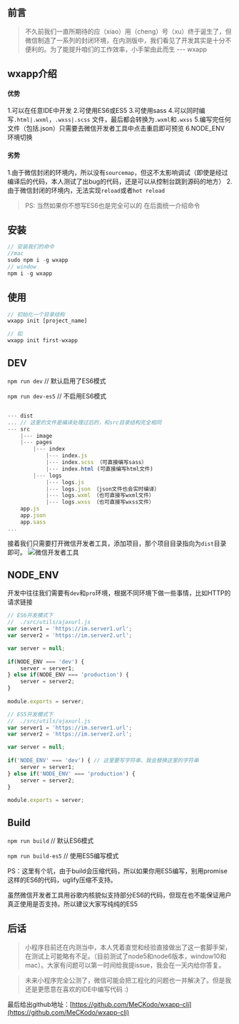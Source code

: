 
## 前言

> 不久前我们一直所期待的应（xiao）用（cheng）号（xu）终于诞生了，但微信制造了一系列的封闭环境，在内测版中，我们看见了开发其实是十分不便利的。为了能提升咱们的工作效率，小手架由此而生 --- wxapp

## wxapp介绍

#### 优势

1.可以在任意IDE中开发
2.可使用ES6或ES5
3.可使用sass
4.可以同时编写`.html|.wxml`，`.wxss|.scss` 文件，最后都会转换为`.wxml`和`.wxss`
5.编写完任何文件（包括.json）只需要去微信开发者工具中点击重启即可预览
6.NODE_ENV 环境切换

#### 劣势

1.由于微信封闭的环境内，所以没有`sourcemap`，但这不太影响调试（即使是经过编译后的代码，本人测试了出bug的代码，还是可以从控制台跳到源码的地方）
2.由于微信封闭的环境内，无法实现`reload`或者`hot reload`

> PS: 当然如果你不想写ES6也是完全可以的 在后面统一介绍命令

## 安装

```js
// 安装我们的命令
//mac
sudo npm i -g wxapp
// window
npm i -g wxapp
```

## 使用

```js
// 初始化一个目录结构
wxapp init [project_name]

// 如
wxapp init first-wxapp
```

## DEV

`npm run dev` // 默认启用了ES6模式

`npm run dev-es5` // 不启用ES6模式

```js

--- dist
... // 这里的文件是编译处理过后的，和src目录结构完全相同     
--- src
    |--- image
    |--- pages
        |--- index
            |--- index.js
            |--- index.scss （可直接编写sass）
            |--- index.html (可直接编写html文件)
        |--- logs
            |--- logs.js
            |--- logs.json （json文件也会实时编译）
            |--- logs.wxml （也可直接写wxml文件）
            |--- logs.wxss （也可直接写wxss文件）
    app.js
    app.json
    app.sass
...
```

接着我们只需要打开微信开发者工具，添加项目，那个项目目录指向为`dist`目录即可。
![微信开发者工具](http://7xim8z.com1.z0.glb.clouddn.com/xiaochengxu-1.png)

## NODE_ENV

开发中往往我们需要有`dev`和`pro`环境，根据不同环境下做一些事情，比如HTTP的请求链接

```js
// ES6开发模式下
//  ./src/utils/ajaxurl.js
var server1 = 'https://im.server1.url';
var server2 = 'https://im.server2.url';

var server = null;
        
if(NODE_ENV === 'dev') {
	server = server1;
} else if(NODE_ENV === 'production') {
	server = server2;
}
  
module.exports = server;
```
```js
// ES5开发模式下  
//  ./src/utils/ajaxurl.js
var server1 = 'https://im.server1.url';
var server2 = 'https://im.server2.url';

var server = null;
        
if('NODE_ENV' === 'dev') { // 这里要写字符串，我会替换这里的字符串
	server = server1;
} else if('NODE_ENV' === 'production') {
	server = server2;
}
  
module.exports = server;
```

## Build

`npm run build` // 默认ES6模式 

`npm run build-es5` // 使用ES5编写模式

PS：这里有个坑，由于build会压缩代码，所以如果你用ES5编写，别用promise这样的ES6的代码，uglify压缩不支持。

虽然微信开发者工具用谷歌内核貌似支持部分ES6的代码，但现在也不能保证用户真正使用是否支持。所以建议大家写纯纯的ES5

## 后话

> 小程序目前还在内测当中，本人凭着直觉和经验直接做出了这一套脚手架，在测试上可能略有不足。（目前测试了node5和node6版本，window10和mac）。大家有问题可以第一时间给我提issue，我会在一天内给你答复。

> 未来小程序完全公测了，微信可能会把工程化的问题也一并解决了。但是我还是更愿意在喜欢的IDE中编写代码 :)

最后给出github地址：[https://github.com/MeCKodo/wxapp-cli](https://github.com/MeCKodo/wxapp-cli)

